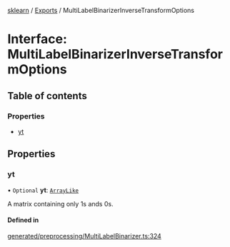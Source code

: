 [sklearn](../readme.md) / [Exports](../modules.md) / MultiLabelBinarizerInverseTransformOptions

# Interface: MultiLabelBinarizerInverseTransformOptions

## Table of contents

### Properties

- [yt](MultiLabelBinarizerInverseTransformOptions.md#yt)

## Properties

### yt

• `Optional` **yt**: [`ArrayLike`](../modules.md#arraylike)

A matrix containing only 1s ands 0s.

#### Defined in

[generated/preprocessing/MultiLabelBinarizer.ts:324](https://github.com/transitive-bullshit/scikit-learn-ts/blob/367336a/packages/sklearn/src/generated/preprocessing/MultiLabelBinarizer.ts#L324)
